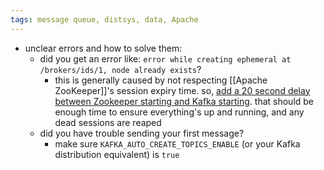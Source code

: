 ```yaml
---
tags: message queue, distsys, data, Apache
---
```


- unclear errors and how to solve them:
	- did you get an error like: `error while creating ephemeral at /brokers/ids/1, node already exists`?
		- this is generally caused by not respecting [[Apache ZooKeeper]]'s session expiry time. so, [add a 20 second delay between Zookeeper starting and Kafka starting](https://stackoverflow.com/a/66667725). that should be enough time to ensure everything's up and running, and any dead sessions are reaped
	- did you have trouble sending your first message?
		- make sure `KAFKA_AUTO_CREATE_TOPICS_ENABLE` (or your Kafka distribution equivalent) is `true`